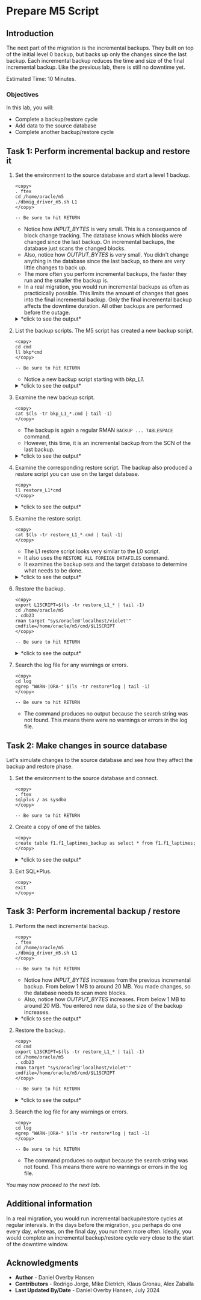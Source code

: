 # Prepare M5 Script

## Introduction

The next part of the migration is the incremental backups. They built on top of the initial level 0 backup, but backs up only the changes since the last backup. Each incremental backup reduces the time and size of the final incremental backup. Like the previous lab, there is still no downtime yet.

Estimated Time: 10 Minutes.

### Objectives

In this lab, you will:

* Complete a backup/restore cycle
* Add data to the source database
* Complete another backup/restore cycle

## Task 1: Perform incremental backup and restore it

1. Set the environment to the source database and start a level 1 backup.

    ```
    <copy>
    . ftex
    cd /home/oracle/m5
    ./dbmig_driver_m5.sh L1
    </copy>

    -- Be sure to hit RETURN
    ```

    * Notice how *INPUT_BYTES* is very small. This is a consequence of block change tracking. The database knows which blocks were changed since the last backup. On incremental backups, the database just scans the changed blocks.
    * Also, notice how *OUTPUT_BYTES* is very small. You didn't change anything in the database since the last backup, so there are very little changes to back up.
    * The more often you perform incremental backups, the faster they run and the smaller the backup is.
    * In a real migration, you would run incremental backups as often as practicically possible. This limits the amount of changes that goes into the final incremental backup. Only the final incremental backup affects the downtime duration. All other backups are performed before the outage.
    
    <details>
    <summary>*click to see the output*</summary>
    ``` text
    $ . ftex
    $ cd /home/oracle/m5
    $ ./dbmig_driver_m5.sh L1
    Properties file found, sourcing.
    LOG and CMD directories found
    2024-07-02 19:03:36 - 1719947016775: Requested L1 backup for pid 14106.  Using DISK destination, 4 channels and 64G section size.
    2024-07-02 19:03:36 - 1719947016783: Performing L1 backup for pid 14106
    RMAN> 2> 3> 4> RMAN> RMAN> 2> 3> 4> 5> 6> 7> 8> 9> 10> 11> 12> 13> RMAN>
    2024-07-02 19:03:40 - 1719947020732: No errors or warnings found in backup log file for pid 14106
    2024-07-02 19:03:40 - 1719947020748: Manually copy restore script to destination
    2024-07-02 19:03:40 - 1719947020750:  => /home/oracle/m5/cmd/restore_L1_FTEX_240702190336.cmd
    2024-07-02 19:03:40 - 1719947020762: Saving SCN for next backup for pid 14106
    
    BACKUP_TYPE   INPUT_BYTES(MB) OUTPUT_BYTES(MB) STATUS    START_TIME          END_TIME            ELAPSED_TIME(Min)
    ------------- --------------- ---------------- --------- ------------------- ------------------- -----------------
    DATAFILE FULL .0078125        .046875          COMPLETED 07/02/2024:19:03:39 07/02/2024:19:03:40 .01
    ```
    </details>

2. List the backup scripts. The M5 script has created a new backup script.

    ```
    <copy>
    cd cmd
    ll bkp*cmd
    </copy>

    -- Be sure to hit RETURN
    ```

    * Notice a new backup script starting with *bkp_L1*. 

    <details>
    <summary>*click to see the output*</summary>
    ``` text
    $ cd cmd
    $ ll bkp*cmd
    -rw-r--r--. 1 oracle oinstall 641 Jul  2 18:52 bkp_L0_240702185218.cmd
    -rw-r--r--. 1 oracle oinstall 676 Jul  2 19:03 bkp_L1_240702190336.cmd
    ```
    </details>

3. Examine the new backup script. 

    ```
    <copy>
    cat $(ls -tr bkp_L1_*.cmd | tail -1)
    </copy>
    ```

    * The backup is again a regular RMAN `BACKUP ... TABLESPACE` command.
    * However, this time, it is an incremental backup from the SCN of the last backup. 

    <details>
    <summary>*click to see the output*</summary>
    ``` text
    $ cat $(ls -tr bkp_L1_*.cmd | tail -1)
    SET ECHO ON;
    SHOW ALL;
    ALTER SYSTEM CHECKPOINT GLOBAL;
    SELECT checkpoint_change# prev_incr_ckp_scn FROM v$database;
    SET EVENT FOR skip_auxiliary_set_tbs TO 1;
    RUN
    {
    ALLOCATE CHANNEL d1 DEVICE TYPE DISK FORMAT '/home/oracle/m5/rman/L1_%d_%N_%t_%s_%p';
    ALLOCATE CHANNEL d2 DEVICE TYPE DISK FORMAT '/home/oracle/m5/rman/L1_%d_%N_%t_%s_%p';
    ALLOCATE CHANNEL d3 DEVICE TYPE DISK FORMAT '/home/oracle/m5/rman/L1_%d_%N_%t_%s_%p';
    ALLOCATE CHANNEL d4 DEVICE TYPE DISK FORMAT '/home/oracle/m5/rman/L1_%d_%N_%t_%s_%p';
    BACKUP
           FILESPERSET 1
           INCREMENTAL FROM SCN 558989
           SECTION SIZE 64G
           TAG FTEX_L1_240702190336
           TABLESPACE USERS;
    }
    ```
    </details>

4. Examine the corresponding restore script. The backup also produced a restore script you can use on the target database.

    ```
    <copy>
    ll restore_L1*cmd
    </copy>
    ```

    <details>
    <summary>*click to see the output*</summary>
    ``` text
    -rw-r--r--. 1 oracle oinstall 658 Jul  2 19:03 restore_L1_FTEX_240702190336.cmd
    ```
    </details>

5. Examine the restore script. 

    ```
    <copy>
    cat $(ls -tr restore_L1_*.cmd | tail -1)
    </copy>
    ```

    * The L1 restore script looks very similar to the L0 script.
    * It also uses the `RESTORE ALL FOREIGN DATAFILES` command.
    * It examines the backup sets and the target database to determine what needs to be done.

    <details>
    <summary>*click to see the output*</summary>
    ``` text
    $ cat $(ls -tr restore_L1_*.cmd | tail -1)
    SPOOL LOG TO log/restore_L1_FTEX_240702190336.log;
    SPOOL TRACE TO log/restore_L1_FTEX_240702190336.trc;
    SET EVENT FOR catalog_foreign_datafile_restore TO 1;
    SET ECHO ON;
    SHOW ALL;
    DEBUG ON;
    RUN
    {
    ALLOCATE CHANNEL DISK1 DEVICE TYPE DISK FORMAT '/home/oracle/m5/rman/L1_%d_%N_%t_%s_%p';
    ALLOCATE CHANNEL DISK2 DEVICE TYPE DISK FORMAT '/home/oracle/m5/rman/L1_%d_%N_%t_%s_%p';
    ALLOCATE CHANNEL DISK3 DEVICE TYPE DISK FORMAT '/home/oracle/m5/rman/L1_%d_%N_%t_%s_%p';
    ALLOCATE CHANNEL DISK4 DEVICE TYPE DISK FORMAT '/home/oracle/m5/rman/L1_%d_%N_%t_%s_%p';
    RESTORE ALL FOREIGN DATAFILES TO NEW FROM BACKUPSET
    '/home/oracle/m5/rman/L1_FTEX_USERS_1173294219_3_1';}
    ```
    </details>

6. Restore the backup. 

    ```
    <copy>
    export L1SCRIPT=$(ls -tr restore_L1_* | tail -1) 
    cd /home/oracle/m5
    . cdb23
    rman target "sys/oracle@'localhost/violet'" cmdfile=/home/oracle/m5/cmd/$L1SCRIPT
    </copy>

    -- Be sure to hit RETURN
    ```

    <details>
    <summary>*click to see the output*</summary>
    ``` text
    $ rman target "sys@'localhost/violet'" cmdfile=/home/oracle/m5/cmd/$L1SCRIPT
    
    Recovery Manager: Release 23.0.0.0.0 - Production on Tue Jul 2 19:09:01 2024
    Version 23.4.0.24.05
    
    Copyright (c) 1982, 2024, Oracle and/or its affiliates.  All rights reserved.
    
    connected to target database: CDB23:VIOLET (DBID=1874382390)
    
    RMAN> SPOOL LOG TO log/restore_L1_FTEX_240702190336.log;
    2> SPOOL TRACE TO log/restore_L1_FTEX_240702190336.trc;
    3> SET EVENT FOR catalog_foreign_datafile_restore TO 1;
    4> SET ECHO ON;
    5> SHOW ALL;
    6> DEBUG ON;
    7> RUN
    8> {
    9> ALLOCATE CHANNEL DISK1 DEVICE TYPE DISK FORMAT '/home/oracle/m5/rman/L1_%d_%N_%t_%s_%p';
    10> ALLOCATE CHANNEL DISK2 DEVICE TYPE DISK FORMAT '/home/oracle/m5/rman/L1_%d_%N_%t_%s_%p';
    11> ALLOCATE CHANNEL DISK3 DEVICE TYPE DISK FORMAT '/home/oracle/m5/rman/L1_%d_%N_%t_%s_%p';
    12> ALLOCATE CHANNEL DISK4 DEVICE TYPE DISK FORMAT '/home/oracle/m5/rman/L1_%d_%N_%t_%s_%p';
    13> RESTORE ALL FOREIGN DATAFILES TO NEW FROM BACKUPSET
    14> '/home/oracle/m5/rman/L1_FTEX_USERS_1173294219_3_1';}
    15>
    ```
    </details>

7. Search the log file for any warnings or errors. 

    ```
    <copy>
    cd log
    egrep "WARN-|ORA-" $(ls -tr restore*log | tail -1)
    </copy>

    -- Be sure to hit RETURN
    ```

    * The command produces no output because the search string was not found. This means there were no warnings or errors in the log file.

## Task 2: Make changes in source database

Let's simulate changes to the source database and see how they affect the backup and restore phase.

1. Set the environment to the source database and connect.

    ```
    <copy>
    . ftex
    sqlplus / as sysdba
    </copy>

    -- Be sure to hit RETURN
    ```

2. Create a copy of one of the tables.

    ```
    <copy>
    create table f1.f1_laptimes_backup as select * from f1.f1_laptimes;
    </copy>
    ```

    <details>
    <summary>*click to see the output*</summary>
    ``` text
    SQL> create table f1.f1_laptimes_backup as select * from f1.f1_laptimes;
    
    Table created.
    ```
    </details>

3. Exit SQL*Plus.

    ```
    <copy>
    exit
    </copy>
    ```

## Task 3: Perform incremental backup / restore

1. Perform the next incremental backup.

    ```
    <copy>
    . ftex
    cd /home/oracle/m5
    ./dbmig_driver_m5.sh L1
    </copy>

    -- Be sure to hit RETURN
    ```

    * Notice how *INPUT_BYTES* increases from the previous incremental backup. From below 1 MB to around 20 MB. You made changes, so the database needs to scan more blocks. 
    * Also, notice how *OUTPUT_BYTES* increases. From below 1 MB to around 20 MB. You entered new data, so the size of the backup increases.

    <details>
    <summary>*click to see the output*</summary>
    ``` text
    $ . ftex
    $ cd /home/oracle/m5
    $ ./dbmig_driver_m5.sh L1
    Properties file found, sourcing.
    LOG and CMD directories found
    2024-07-02 19:09:49 - 1719947389848: Requested L1 backup for pid 14507.  Using DISK destination, 4 channels and 64G section size.
    2024-07-02 19:09:49 - 1719947389856: Performing L1 backup for pid 14507
    RMAN> 2> 3> 4> RMAN> RMAN> 2> 3> 4> 5> 6> 7> 8> 9> 10> 11> 12> 13> RMAN>
    2024-07-02 19:09:53 - 1719947393764: No errors or warnings found in backup log file for pid 14507
    2024-07-02 19:09:53 - 1719947393778: Manually copy restore script to destination
    2024-07-02 19:09:53 - 1719947393780:  => /home/oracle/m5/cmd/restore_L1_FTEX_240702190949.cmd
    2024-07-02 19:09:53 - 1719947393792: Saving SCN for next backup for pid 14507
    
    BACKUP_TYPE   INPUT_BYTES(MB) OUTPUT_BYTES(MB) STATUS    START_TIME          END_TIME            ELAPSED_TIME(Min)
    ------------- --------------- ---------------- --------- ------------------- ------------------- -----------------
    DATAFILE FULL 20.304687       20.3359375       COMPLETED 07/02/2024:19:09:52 07/02/2024:19:09:53 .01
    ```
    </details>

2. Restore the backup.

    ```
    <copy>
    cd cmd
    export L1SCRIPT=$(ls -tr restore_L1_* | tail -1) 
    cd /home/oracle/m5
    . cdb23
    rman target "sys/oracle@'localhost/violet'" cmdfile=/home/oracle/m5/cmd/$L1SCRIPT
    </copy>

    -- Be sure to hit RETURN
    ```

    <details>
    <summary>*click to see the output*</summary>
    ``` text
    $ rman target "sys/oracle@'localhost/violet'" cmdfile=/home/oracle/m5/cmd/$L1SCRIPT
    
    Recovery Manager: Release 23.0.0.0.0 - Production on Tue Jul 2 19:10:56 2024
    Version 23.4.0.24.05
    
    Copyright (c) 1982, 2024, Oracle and/or its affiliates.  All rights reserved.
    
    connected to target database: CDB23:VIOLET (DBID=1874382390)
    
    RMAN> SPOOL LOG TO log/restore_L1_FTEX_240702190949.log;
    2> SPOOL TRACE TO log/restore_L1_FTEX_240702190949.trc;
    3> SET EVENT FOR catalog_foreign_datafile_restore TO 1;
    4> SET ECHO ON;
    5> SHOW ALL;
    6> DEBUG ON;
    7> RUN
    8> {
    9> ALLOCATE CHANNEL DISK1 DEVICE TYPE DISK FORMAT '/home/oracle/m5/rman/L1_%d_%N_%t_%s_%p';
    10> ALLOCATE CHANNEL DISK2 DEVICE TYPE DISK FORMAT '/home/oracle/m5/rman/L1_%d_%N_%t_%s_%p';
    11> ALLOCATE CHANNEL DISK3 DEVICE TYPE DISK FORMAT '/home/oracle/m5/rman/L1_%d_%N_%t_%s_%p';
    12> ALLOCATE CHANNEL DISK4 DEVICE TYPE DISK FORMAT '/home/oracle/m5/rman/L1_%d_%N_%t_%s_%p';
    13> RESTORE ALL FOREIGN DATAFILES TO NEW FROM BACKUPSET
    14> '/home/oracle/m5/rman/L1_FTEX_USERS_1173294592_4_1';}
    15>
    ```
    </details>

3. Search the log file for any warnings or errors. 

    ```
    <copy>
    cd log
    egrep "WARN-|ORA-" $(ls -tr restore*log | tail -1)
    </copy>

    -- Be sure to hit RETURN
    ```

    * The command produces no output because the search string was not found. This means there were no warnings or errors in the log file.

You may now *proceed to the next lab*.

## Additional information

In a real migration, you would run incremental backup/restore cycles at regular intervals. In the days before the migration, you perhaps do one every day, whereas, on the final day, you run them more often. Ideally, you would complete an incremental backup/restore cycle very close to the start of the downtime window.

## Acknowledgments

* **Author** - Daniel Overby Hansen
* **Contributors** - Rodrigo Jorge, Mike Dietrich, Klaus Gronau, Alex Zaballa
* **Last Updated By/Date** - Daniel Overby Hansen, July 2024

